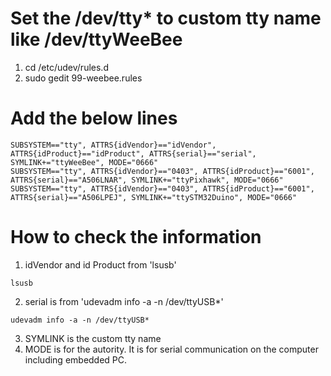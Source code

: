 # Set the /dev/tty* to custom tty name like /dev/ttyWeeBee
1. cd /etc/udev/rules.d
2. sudo gedit 99-weebee.rules

# Add the below lines
```
SUBSYSTEM=="tty", ATTRS{idVendor}=="idVendor", ATTRS{idProduct}=="idProduct", ATTRS{serial}=="serial", SYMLINK+="ttyWeeBee", MODE="0666"
SUBSYSTEM=="tty", ATTRS{idVendor}=="0403", ATTRS{idProduct}=="6001", ATTRS{serial}=="A506LNAR", SYMLINK+="ttyPixhawk", MODE="0666"
SUBSYSTEM=="tty", ATTRS{idVendor}=="0403", ATTRS{idProduct}=="6001", ATTRS{serial}=="A506LPEJ", SYMLINK+="ttySTM32Duino", MODE="0666"
```

# How to check the information
1. idVendor and id Product from 'lsusb'
```
lsusb
```
2. serial is from 'udevadm info -a -n /dev/ttyUSB*'
```
udevadm info -a -n /dev/ttyUSB*
```
3. SYMLINK is the custom tty name
4. MODE is for the autority. It is for serial communication on the computer including embedded PC.
